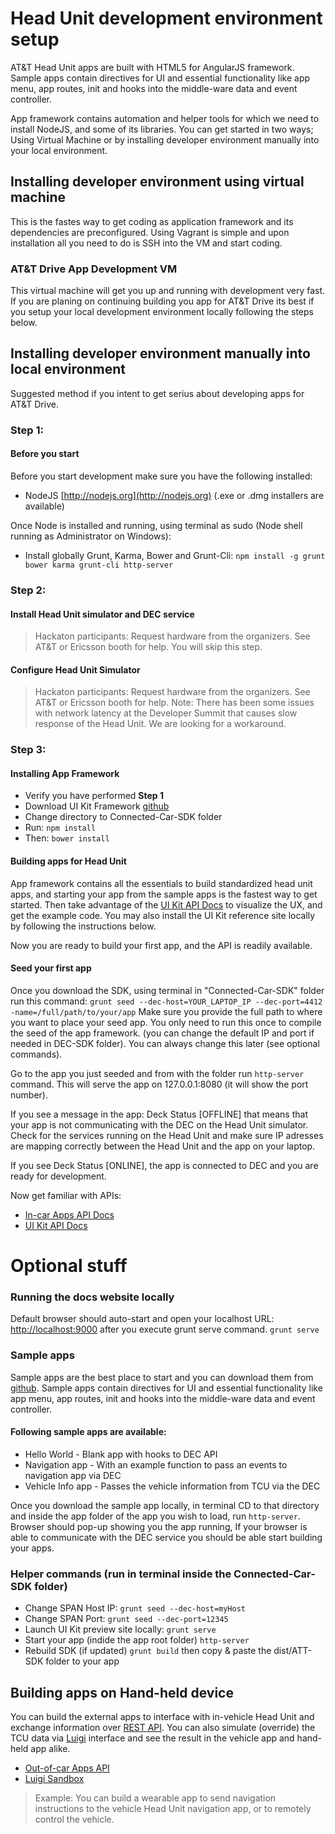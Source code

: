 # Head Unit development environment setup
AT&T Head Unit apps are built with HTML5 for AngularJS framework. Sample apps contain directives for UI and essential functionality like app menu, app routes, init and hooks into the middle-ware data and event controller.

App framework contains automation and helper tools for which we need to install NodeJS, and some of its libraries. You can get started in two ways; Using Virtual Machine or by installing developer environment manually into your local environment.


## Installing developer environment using virtual machine 
This is the fastes way to get coding as application framework and its dependencies are preconfigured. Using Vagrant is simple and upon installation all you need to do is SSH into the VM and start coding.

### AT&T Drive App Development VM 
This virtual machine will get you up and running with development very fast. If you are planing on continuing building you app for AT&T Drive its best if you setup your local development environment locally following the steps below.

## Installing developer environment manually into local environment
Suggested method if you intent to get serius about developing apps for AT&T Drive.

### Step 1: 
#### Before you start
Before you start development make sure you have the following installed:
- NodeJS [http://nodejs.org](http://nodejs.org) (.exe or .dmg installers are available)

Once Node is installed and running, using terminal as sudo (Node shell running as Administrator on Windows): 
- Install globally Grunt, Karma, Bower and Grunt-Cli: `npm install -g grunt bower karma grunt-cli http-server`

### Step 2: 
#### Install Head Unit simulator and DEC service
> Hackaton participants: Request hardware from the organizers. See AT&T or Ericsson booth for help. You will skip this step.

#### Configure Head Unit Simulator
> Hackaton participants: Request hardware from the organizers. See AT&T or Ericsson booth for help.
Note: There has been some issues with network latency at the Developer Summit that causes slow response of the Head Unit. We are looking for a workaround. 

### Step 3: 
#### Installing App Framework
- Verify you have performed **Step 1**
- Download UI Kit Framework [github](https://github.com/ericsson-innovate/ATT-Drive-UI-Framework)
- Change directory to Connected-Car-SDK folder 
- Run: `npm install`
- Then: `bower install`

#### Building apps for Head Unit
App framework contains all the essentials to build standardized head unit apps, and starting your app from the sample apps is the fastest way to get started. Then take advantage of the [UI Kit API Docs](http://attgarage.msg.betelab.ericy.com:443/ui-toolkit/) to visualize the UX, and get the example code. You may also install the UI Kit reference site locally by following the instructions below. 

Now you are ready to build your first app, and the API is readily available. 

#### Seed your first app
Once you download the SDK, using terminal in "Connected-Car-SDK" folder run this command: `grunt seed --dec-host=YOUR_LAPTOP_IP --dec-port=4412 -name=/full/path/to/your/app` Make sure you provide the full path to where you want to place your seed app. You only need to run this once to compile the seed of the app framework. (you can change the default IP and port if needed in DEC-SDK folder). You can always change this later (see optional commands).

Go to the app you just seeded and from with the folder run `http-server` command. This will serve the app on 127.0.0.1:8080 (it will show the port number). 

If you see a message in the app: Deck Status [OFFLINE] that means that your app is not communicating with the DEC on the Head Unit simulator. Check for the services running on the Head Unit and make sure IP adresses are mapping correctly between the Head Unit and the app on your laptop. 

If you see Deck Status [ONLINE], the app is connected to DEC and you are ready for development. 

Now get familiar with APIs: 
- [In-car Apps API Docs](http://attgarage.msg.betelab.ericy.com:443/driveSdk/#/api-docs/vehicle-apps-api)
- [UI Kit API Docs](http://attgarage.msg.betelab.ericy.com:443/ui-toolkit/)

# Optional stuff
### Running the docs website locally 
Default browser should auto-start and open your localhost URL: [http://localhost:9000](http://localhost:9000) after you execute grunt serve command. `grunt serve`

### Sample apps
Sample apps are the best place to start and you can download them from [github](https://github.com/ericsson-innovate/sample-app). Sample apps contain directives for UI and essential functionality like app menu, app routes, init and hooks into the middle-ware data and event controller.

#### Following sample apps are available:
- Hello World - Blank app with hooks to DEC API
- Navigation app - With an example function to pass an events to navigation app via DEC
- Vehicle Info app - Passes the vehicle information from TCU via the DEC

Once you download the sample app locally, in terminal CD to that directory and inside the app folder of the app you wish to load, run `http-server`. Browser should pop-up showing you the app running, If your browser is able to communicate with the DEC service you should be able start building your apps.

### Helper commands (run in terminal inside the Connected-Car-SDK folder)
- Change SPAN Host IP: `grunt seed --dec-host=myHost`
- Change SPAN Port: `grunt seed --dec-port=12345`
- Launch UI Kit preview site locally: `grunt serve`
- Start your app (indide the app root folder) `http-server`
- Rebuild SDK (if updated) `grunt build` then copy & paste the dist/ATT-SDK folder to your app

## Building apps on Hand-held device
You can build the external apps to interface with in-vehicle Head Unit and exchange information over [REST API](http://attgarage.msg.betelab.ericy.com:443/driveSdk/#/api-docs/web-apps-api/getting-started). You can also simulate (override) the TCU data via [Luigi](http://mafalda.hack.att.io) interface and see the result in the vehicle app and hand-held app alike.

- [Out-of-car Apps API](http://attgarage.msg.betelab.ericy.com:443/driveSdk/#/api-docs/web-apps-api/getting-started)
- [Luigi Sandbox](http://mafalda.hack.att.io) 

> Example: You can build a wearable app to send navigation instructions to the vehicle Head Unit navigation app, or to remotely control the vehicle.

